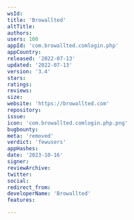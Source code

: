 ```yaml
---
wsId: 
title: 'Browallted'
altTitle: 
authors: 
users: 100
appId: 'com.browallted.comlogin.php'
appCountry: 
released: '2022-07-13'
updated: '2022-07-13'
version: '3.4'
stars: 
ratings: 
reviews: 
size: 
website: 'https://browallted.com'
repository: 
issue: 
icon: 'com.browallted.comlogin.php.png'
bugbounty: 
meta: 'removed'
verdict: 'fewusers'
appHashes: 
date: '2023-10-16'
signer: 
reviewArchive: 
twitter: 
social: 
redirect_from: 
developerName: 'Browallted'
features: 

---
```


